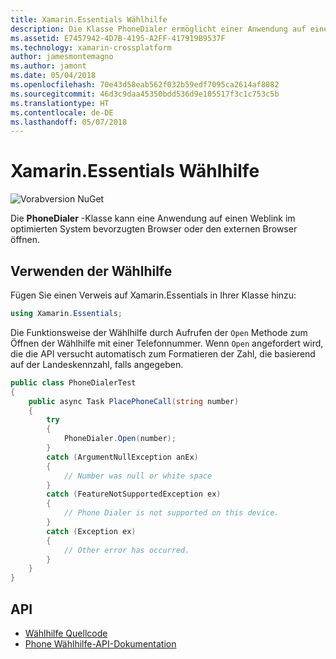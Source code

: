 ```yaml
---
title: Xamarin.Essentials Wählhilfe
description: Die Klasse PhoneDialer ermöglicht einer Anwendung auf einen Weblink im optimierten System bevorzugten Browser oder den externen Browser öffnen.
ms.assetid: E7457942-4D7B-4195-A2FF-417919B9537F
ms.technology: xamarin-crossplatform
author: jamesmontemagno
ms.author: jamont
ms.date: 05/04/2018
ms.openlocfilehash: 70e43d58eab562f032b59edf7095ca2614af8082
ms.sourcegitcommit: 46d3c9daa45350bdd536d9e105517f3c1c753c5b
ms.translationtype: HT
ms.contentlocale: de-DE
ms.lasthandoff: 05/07/2018
---
```

# <a name="xamarinessentials-phone-dialer"></a>Xamarin.Essentials Wählhilfe

![Vorabversion NuGet](~/media/shared/pre-release.png)

Die **PhoneDialer** -Klasse kann eine Anwendung auf einen Weblink im optimierten System bevorzugten Browser oder den externen Browser öffnen.

## <a name="using-phone-dialer"></a>Verwenden der Wählhilfe

Fügen Sie einen Verweis auf Xamarin.Essentials in Ihrer Klasse hinzu:

```csharp
using Xamarin.Essentials;
```

Die Funktionsweise der Wählhilfe durch Aufrufen der `Open` Methode zum Öffnen der Wählhilfe mit einer Telefonnummer. Wenn `Open` angefordert wird, die die API versucht automatisch zum Formatieren der Zahl, die basierend auf der Landeskennzahl, falls angegeben.

```csharp
public class PhoneDialerTest
{
    public async Task PlacePhoneCall(string number)
    {
        try
        {
            PhoneDialer.Open(number);
        }
        catch (ArgumentNullException anEx)
        {
            // Number was null or white space
        }
        catch (FeatureNotSupportedException ex)
        {
            // Phone Dialer is not supported on this device.
        }
        catch (Exception ex)
        {
            // Other error has occurred.
        }
    }
}
```

## <a name="api"></a>API

- [Wählhilfe Quellcode](https://github.com/xamarin/Essentials/tree/master/Essentials/PhoneDialer)
- [Phone Wählhilfe-API-Dokumentation](xref:Xamarin.Essentials.PhoneDialer)
